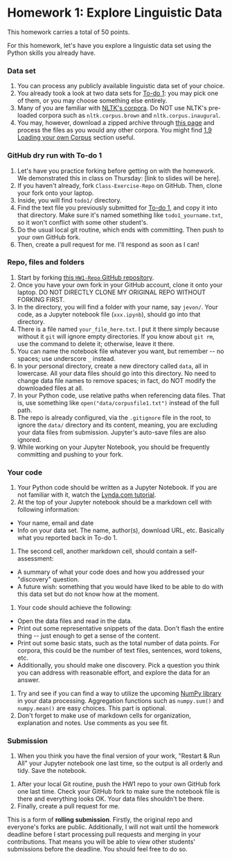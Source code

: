 # Homework 1: Explore Linguistic Data
This homework carries a total of 50 points.

For this homework, let's have you explore a linguistic data set using the Python skills you already have.

### Data set

1. You can process any publicly available linguistic data set of your choice.
1. You already took a look at two data sets for [To-do 1](https://github.com/Data-Science-for-Linguists-2020/Home/blob/master/todo.md#todo1): you may pick one of them, or you may choose something else entirely.
1. Many of you are familiar with [NLTK's corpora](http://www.nltk.org/nltk_data/). Do NOT use NLTK's pre-loaded corpora such as `nltk.corpus.brown` and `nltk.corpus.inaugural`.
1. You may, however, download a zipped archive through [this page](http://www.nltk.org/nltk_data/) and process the files as you would any other corpora. You might find [1.9 Loading your own Corpus](http://www.nltk.org/book/ch02.html#loading-your-own-corpus) section useful.


### GitHub dry run with To-do 1
1. Let's have you practice forking before getting on with the homework. We demonstrated this in class on Thursday: [link to slides will be here].
1. If you haven't already, fork `Class-Exercise-Repo` on GitHub. Then, clone your fork onto your laptop.
1. Inside, you will find `todo1/` directory.
1. Find the text file you previously submitted for [To-do 1](https://github.com/Data-Science-for-Linguists-2020/Home/blob/master/todo.md#todo1), and copy it into that directory. Make sure it's named something like `todo1_yourname.txt`, so it won't conflict with some other student's.
1. Do the usual local git routine, which ends with committing. Then push to your own GitHub fork.
1. Then, create a pull request for me. I'll respond as soon as I can!



### Repo, files and folders
1. Start by forking [this `HW1-Repo` GitHub repository](https://github.com/jevonheath/HW1-Repo).
1. Once you have your own fork in your GitHub account, clone it onto your laptop. DO NOT DIRECTLY CLONE MY ORIGINAL REPO WITHOUT FORKING FIRST.
1. In the directory, you will find a folder with your name, say `jevon/`. Your code, as a Jupyter notebook file (`xxx.ipynb`), should go into that directory.
1. There is a file named `your_file_here.txt`. I put it there simply because without it `git` will ignore empty directories. If you know about `git rm`, use the command to delete it; otherwise, leave it there.
1. You can name the notebook file whatever you want, but remember -- no spaces; use underscore `_` instead.
1. In your personal directory, create a new directory called `data`, all in lowercase. All your data files should go into this directory. No need to change data file names to remove spaces; in fact, do NOT modify the downloaded files at all.
1. In your Python code, use relative paths when referencing data files. That is, use something like  `open("data/corpusfile1.txt")` instead of the full path.
1. The repo is already configured, via the `.gitignore` file in the root, to ignore the `data/` directory and its content, meaning, you are excluding your data files from submission. Jupyter's auto-save files are also ignored.
1. While working on your Jupyter Notebook, you should be frequently committing and pushing to your fork.

### Your code
1. Your Python code should be written as a Jupyter Notebook. If you are not familiar with it, watch the [Lynda.com tutorial](https://github.com/Data-Science-for-Linguists-2020/Home/blob/master/resources.md#tools).
1. At the top of your Jupyter notebook should be a markdown cell with following information:
  - Your name, email and date
  - Info on your data set. The name, author(s), download URL, etc. Basically what you reported back in To-do 1.
1. The second cell, another markdown cell, should contain a self-assessment:
  - A summary of what your code does and how you addressed your "discovery" question.
  - A future wish: something that you would have liked to be able to do with this data set but do not know how at the moment.
1. Your code should achieve the following:
  - Open the data files and read in the data.
  - Print out some representative snippets of the data. Don't flash the entire thing -- just enough to get a sense of the content.
  - Print out some basic stats, such as the total number of data points. For corpora, this could be the number of text files, sentences, word tokens, etc.
  - Additionally, you should make one discovery. Pick a question you think you can address with reasonable effort, and explore the data for an answer.
1. Try and see if you can find a way to utilize the upcoming [NumPy library](https://github.com/Data-Science-for-Linguists-2020/Home/blob/master/resources.md#data_processing) in your data processing. Aggregation functions such as `numpy.sum()` and `numpy.mean()` are easy choices. This part is optional.
1. Don't forget to make use of markdown cells for organization, explanation and notes. Use comments as you see fit.

### Submission
1. When you think you have the final version of your work, "Restart & Run All" your Jupyter notebook one last time, so the output is all orderly and tidy. Save the notebook.
<!-- 1. You should also save an HTML version of your notebook: "Download as -> HTML (.html)". Place it in the same directory as your `.ipynb` file. -->
1. After your local Git routine, push the HW1 repo to your own GitHub fork one last time. Check your GitHub fork to make sure the notebook file is there and everything looks OK. Your data files shouldn't be there.
1. Finally, create a pull request for me.


This is a form of **rolling submission**.
Firstly, the original repo and everyone's forks are public.
Additionally, I will not wait until the homework deadline before I start processing pull requests and merging in your contributions.
That means you will be able to view other students' submissions before the deadline. You should feel free to do so.
